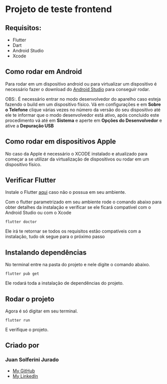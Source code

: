 # Projeto de teste frontend

## Requisitos:

 - Flutter
 - Dart
 - Android Studio
 - Xcode

## Como rodar em Android

 Para rodar em um dispositivo android ou para virtualizar um dispositivo é necessário fazer o download do [Android Studio](https://developer.android.com/studio/) para conseguir rodar.

 OBS:. É necessário entrar no modo desenvolvedor do aparelho caso esteja fazendo o build em um dispositivo físico. Vá em configurações e em **Sobre o Telefone** clique várias vezes no número da versão do seu dispositivo até ele te informar que o modo desenvolvedor está ativo, após concluido este procedimento vá até em **Sistema** e aperte em **Opções do Desenvolvedor** e ative a **Depuração USB**

## Como rodar em dispositivos Apple

 No caso da Apple é necessário o XCODE instalado e atualizado para começar a se utilizar da virtualização de dispositivos ou rodar em um dispositivo físico.

## Verificar Flutter

Instale o Flutter [aqui](https://docs.flutter.dev/get-started/install) caso não o possua em seu ambiente.

Com o flutter parametrizado em seu ambiente rode o comando abaixo para obter detalhes da instalação e verificar se ele ficará compatível com o Android Studio ou com o Xcode

```
flutter doctor
```

Ele irá te retornar se todos os requisitos estão compatíveis com a instalação, tudo ok segue para o próximo passo

## Instalando dependências

No terminal entre na pasta do projeto e nele digite o comando abaixo.

```
flutter pub get
```
Ele rodará toda a instalação de dependências do projeto.

## Rodar o projeto

Agora é só digitar em seu terminal.

```
flutter run
```

E verifique o projeto.

## Criado por
### Juan Solferini Jurado

- [My GitHub](https://github.com/JuanCalavera)
- [My LinkedIn](https://www.linkedin.com/in/juan-jurado-b87036141/)